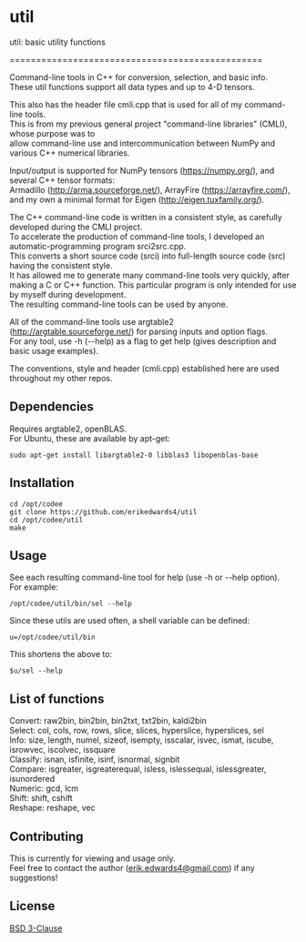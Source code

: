 # util

util: basic utility functions

================================================

Command-line tools in C++ for conversion, selection, and basic info.  
These util functions support all data types and up to 4-D tensors.  

This also has the header file cmli.cpp that is used for all of my command-line tools.  
This is from my previous general project "command-line libraries" (CMLI), whose purpose was to  
allow command-line use and intercommunication between NumPy and various C++ numerical libraries.  

Input/output is supported for NumPy tensors (https://numpy.org/), and several C++ tensor formats:  
Armadillo (http://arma.sourceforge.net/), ArrayFire (https://arrayfire.com/),  
and my own a minimal format for Eigen (http://eigen.tuxfamily.org/).  

The C++ command-line code is written in a consistent style, as carefully developed during the CMLI project.  
To accelerate the production of command-line tools, I developed an automatic-programming program srci2src.cpp.  
This converts a short source code (srci) into full-length source code (src) having the consistent style.  
It has allowed me to generate many command-line tools very quickly, after making a C or C++ function.
This particular program is only intended for use by myself during development.  
The resulting command-line tools can be used by anyone.  

All of the command-line tools use argtable2 (http://argtable.sourceforge.net/) for parsing inputs and option flags.  
For any tool, use -h (--help) as a flag to get help (gives description and basic usage examples).  

The conventions, style and header (cmli.cpp) established here are used throughout my other repos.  

## Dependencies
Requires argtable2, openBLAS.  
For Ubuntu, these are available by apt-get:  
```console
sudo apt-get install libargtable2-0 libblas3 libopenblas-base
```


## Installation
```console
cd /opt/codee  
git clone https://github.com/erikedwards4/util  
cd /opt/codee/util  
make  
```


## Usage
See each resulting command-line tool for help (use -h or --help option).  
For example:  
```console
/opt/codee/util/bin/sel --help
```

Since these utils are used often, a shell variable can be defined:
```console
u=/opt/codee/util/bin
```

This shortens the above to:
```console
$u/sel --help
```


## List of functions
Convert: raw2bin, bin2bin, bin2txt, txt2bin, kaldi2bin  
Select: col, cols, row, rows, slice, slices, hyperslice, hyperslices, sel  
Info: size, length, numel, sizeof, isempty, isscalar, isvec, ismat, iscube, isrowvec, iscolvec, issquare  
Classify: isnan, isfinite, isinf, isnormal, signbit  
Compare: isgreater, isgreaterequal, isless, islessequal, islessgreater, isunordered  
Numeric: gcd, lcm  
Shift: shift, cshift  
Reshape: reshape, vec  


## Contributing
This is currently for viewing and usage only.  
Feel free to contact the author (erik.edwards4@gmail.com) if any suggestions!


## License
[BSD 3-Clause](https://choosealicense.com/licenses/bsd-3-clause/)

